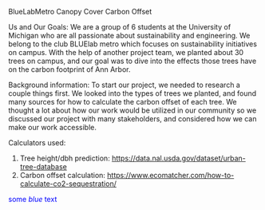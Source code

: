 BlueLabMetro Canopy Cover Carbon Offset

Us and Our Goals:
We are a group of 6 students at the University of Michigan who are all passionate about sustainability and engineering. We belong to the club BLUElab metro which focuses on sustainability initiatives on campus. With the help of another project team, we planted about 30 trees on campus, and our goal was to dive into the effects those trees have on the carbon footprint of Ann Arbor.

Background information:
To start our project, we needed to research a couple things first. We looked into the types of trees we planted, and found many sources for how to calculate the carbon offset of each tree. We thought a lot about how our work would be utilized in our community so we discussed our project with many stakeholders, and considered how we can make our work accessible. 

Calculators used:
1. Tree height/dbh prediction:  https://data.nal.usda.gov/dataset/urban-tree-database
2. Carbon offset calculation: https://www.ecomatcher.com/how-to-calculate-co2-sequestration/ 


<span style="color:blue">some *blue* text</span>
